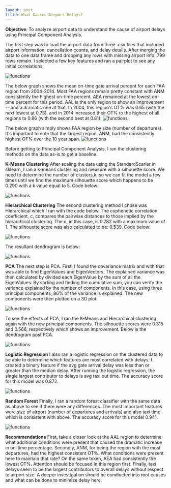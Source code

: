 ```yaml
---
layout: post
title: What Causes Airport Delays?
---
```


**Objective**: To analyze airport data to understand the cause of airport delays using Principal Component Analysis.

The first step was to load the airport data from three .csv files that included airport information, cancellation counts, and delay details.
After merging the data to one data frame and dropping any rows with missing airport info, 799 rows remain. I selected a few key features and
ran a pairplot to see any initial correlations.


![functions](/images/airport/pairplot.png)


The below graph shows the mean on-time gate arrival percent for each FAA region from 2004-2014. Most FAA regions remain pretty constant with ANM 
consistently the highest on-time percent. AEA remained at the lowest on-time percent for this period. AAL is the only region to show an 
improvement -- and a dramatic one at that. In 2004, this region's OT% was 0.65 (with the next lowest at 0.73), and in 2014 increased their OT% 
to the highest of all regions to 0.86 (with the second best at 0.81).
![functions](/images/airport/graph1.png)


The below graph simply shows FAA region by size (number of departures). It's important to note that the largest region, ANM, had the consistently 
highest OT% over the 10 year span.
![functions](/images/airport/graph2.png)


Before getting to Principal Component Analysis, I ran the clustering methods on the data as-is to get a baseline.

**K-Means Clustering**
After scaling the data using the StandardScarler in sklearn, I ran a k-means clustering and measure with a silhouette score. We need 
to determine the number of clusters,k, so we can fit the model a few times until we find the maximum silhouette score which happens to be 0.290
with a k value equal to 5. Code below:

![functions](/images/airport/kmeans1.png)

**Hierarchical Clustering**
The second clustering method I chose was Hierarchical which I ran with the code below. The cophenetic correlation coefficient, c, compares the pairwise
distances to those implied by the hierarchical clustering. The c, in this case, is 0.782 with a maximum value of 1. The silhouette score was also calculated to 
be: 0.539. Code below:

![functions](/images/airport/hier.png)

The resultant dendrogram is below:

![functions](/images/airport/dendrogram1.png)

**PCA**
The next step is PCA. First, I found the covariance matrix and with that was able to find EigenValues and EigenVectors. The explained variance
was then calculated by divided each EigenValue by the sum of all the EigenValues. By sorting and finding the cumulative sum, you can verify the 
variance explained by the number of components. In this case, using three principal components, 86% of the variance is explained. The new components
were then plotted on a 3D plot.

![functions](/images/airport/3d.png)

To see the effects of PCA, I ran the K-Means and Hierarchical clustering again with the new principal components. 
The silhouette scores were 0.315 and 0.566, respectively which shows an improvement. Below is the dendrogram post PCA.

![functions](/images/airport/dendrogram2.png)

**Logistic Regression**
I also ran a logistic regression on the clustered data to be able to determine which features are most correlated with delays. I created a binary feature if the avg gate arrival delay was 
less than or greater than the median delay. After running the logistic regression, the single largest contributor to delays is avg taxi out time.
The accuracy score for this model was 0.872.

![functions](/images/airport/logfeatures.png)

**Random Forest**
Finally, I ran a random forest classifier with the same data as above to see if there were any differences. The most important features were size of airport
(number of departures and arrivals) and also taxi time which is consistent with above. The accuracy score for this model 0.941.

![functions](/images/airport/forestfeatures.png)

**Recommendations**
First, take a closer look at the AAL region to determine what additional conditions were present that caused the dramatic increase in on-time percentage.
Secondly, ANM, for being the region with the most departures, had the highest consistent OT%. What conditions were present here to maintain that rate? On the same token, AEA had consistently 
the lowest OT%. Attention should be focused in this region first. Finally, taxi delays seem to be the largest contributors to overall delays without respect to airport size. A deeper investigation should be condiucted into root causes and what can be done to minimize delay here.




